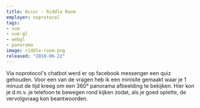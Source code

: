 ```yaml
---
title: Accor - Riddle Room
employer: noprotocol
tags:
- vue
- vue-gl
- webgl
- panorama
image: riddle-room.png
released: "2018-06-22"
---
```


Via noprotocol's chatbot werd er op facebook messenger een quiz gehouden. Voor een van de vragen heb ik een minisite gemaakt waar je 1 minuut de tijd kreeg om een 360&deg; panorama afbeelding te bekijken. Hier kon je d.m.v. je telefoon te bewegen rond kijken zodat, als je goed oplette, de vervolgvraag kon beantwoorden.
